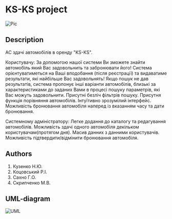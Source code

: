 
# KS-KS project #
![Pic](http://vk.com/doc44036438_288863113?hash=fe2f27375374964fea&dl=edfd79c8781ffa5f62&wnd=1)

## Description ##
АС здачі автомобілів в оренду "KS-KS".

Користувачу:
За допомогою нашої системи Ви зможете знайти автомобіль який Вас задовольнить та забронювати його!
Система орієнтуватиметься на Ваші вподобання (після реєстрації) та видаватиме результати, які найбільше Вас задовольнять!
Якщо пошук не дав результатів, система пропонує інші варіанти автомобілів, близькі за характеристиками до заданих Вами в процесі пошуку параметрів, які Вас можуть задовольнити.
Присутні безліч фільтрів пошуку.
Присутня функція порівняння автомобілів.
Інтуїтивно зрозумілий інтерфейс.
Можливість бронювання автомобіля наперед із вказанням часу та дати бронювання.

Системному адміністратору:
Легке додання до каталогу та редагування автомобілів.
Можливість здачі одного автомобіля декільком користувачам(протягом дня).
Масив данних з данними користувачів.
Можливість підтвердити/відмінити бронювання автомобіля.

## Authors ##
1. Кузенко Н.Ю.
2. Коцовський Р.І.
3. Сахно Г.О.
4. Скрипченко М.В.

## ##
## ##
## ##
## ##
## UML-diagram ##
![UML](http://cs606530.vk.me/v606530962/5f20/6R2-_v1aMEk.jpg)
